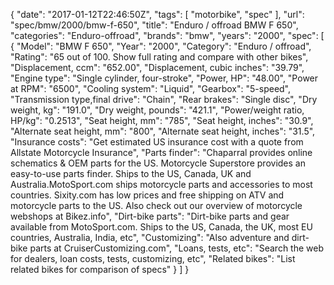 {
    "date": "2017-01-12T22:46:50Z",
    "tags": [
        "motorbike",
        "spec"
    ],
    "url": "spec\/bmw\/2000\/bmw-f-650",
    "title": "Enduro \/ offroad BMW F 650",
    "categories": "Enduro-offroad",
    "brands": "bmw",
    "years": "2000",
    "spec": [
        {
            "Model": "BMW F 650",
            "Year": "2000",
            "Category": "Enduro \/ offroad",
            "Rating": "65 out of 100. Show full rating and compare with other bikes",
            "Displacement, ccm": "652.00",
            "Displacement, cubic inches": "39.79",
            "Engine type": "Single cylinder, four-stroke",
            "Power, HP": "48.00",
            "Power at RPM": "6500",
            "Cooling system": "Liquid",
            "Gearbox": "5-speed",
            "Transmission type,final drive": "Chain",
            "Rear brakes": "Single disc",
            "Dry weight, kg": "191.0",
            "Dry weight, pounds": "421.1",
            "Power\/weight ratio, HP\/kg": "0.2513",
            "Seat height, mm": "785",
            "Seat height, inches": "30.9",
            "Alternate seat height, mm": "800",
            "Alternate seat height, inches": "31.5",
            "Insurance costs": "Get estimated US insurance cost with a quote from Allstate Motorcycle Insurance",
            "Parts finder": "Chaparral provides online schematics & OEM parts for the US.   Motorcycle Superstore provides an easy-to-use parts finder. Ships to the US, Canada, UK and Australia.MotoSport.com ships motorcycle parts and accessories to most countries.    Sixity.com has low prices and free shipping on ATV and motorcycle parts to the US. Also check out our overview of motorcycle webshops at Bikez.info",
            "Dirt-bike parts": "Dirt-bike parts and gear available from MotoSport.com. Ships to the US, Canada, the UK, most EU countries, Australia, India, etc",
            "Customizing": "Also adventure and dirt-bike parts at CruiserCustomizing.com",
            "Loans, tests, etc": "Search the web for dealers, loan costs, tests, customizing, etc",
            "Related bikes": "List related bikes for comparison of specs"
        }
    ]
}